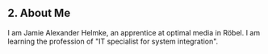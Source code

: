 ## 2. About Me

I am Jamie Alexander Helmke, an apprentice at optimal media in Röbel. I am learning the profession of "IT specialist for system integration".


